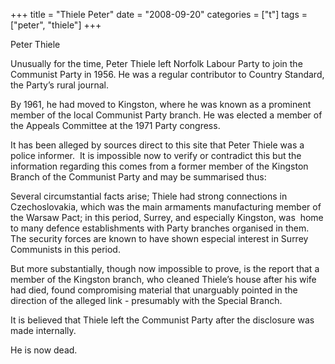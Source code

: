 +++
title = "Thiele Peter"
date = "2008-09-20"
categories = ["t"]
tags = ["peter", "thiele"]
+++

Peter Thiele

Unusually for the time, Peter Thiele left Norfolk Labour Party to join the Communist Party in 1956. He was a regular contributor to Country Standard, the Party’s rural journal.

By 1961, he had moved to Kingston, where he was known as a prominent member of the local Communist Party branch. He was elected a member of the Appeals Committee at the 1971 Party congress.

It has been alleged by sources direct to this site that Peter Thiele was a police informer.  It is impossible now to verify or contradict this but the information regarding this comes from a former member of the Kingston Branch of the Communist Party and may be summarised thus: 

Several circumstantial facts arise; Thiele had strong connections in Czechoslovakia, which was the main armaments manufacturing member of the Warsaw Pact; in this period, Surrey, and especially Kingston, was  home to many defence establishments with Party branches organised in them. The security forces are known to have shown especial interest in Surrey Communists in this period.

But more substantially, though now impossible to prove, is the report that a member of the Kingston branch, who cleaned Thiele’s house after his wife had died, found compromising material that unarguably pointed in the direction of the alleged link - presumably with the Special Branch. 

It is believed that Thiele left the Communist Party after the disclosure was made internally.

He is now dead.
